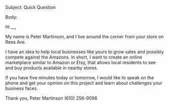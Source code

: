 Subject: Quick Question

Body:

Hi __,

My name is Peter Martinson, and I live around the corner from your store on Rees Ave.

I have an idea to help local businesses like yours to grow sales and possibly compete against the Amazons.  In short, I want to create an online marketplace similar to Amazon or Etsy, that allows local residents to see and buy products available in nearby stores.

If you have five minutes today or tomorrow, I would like to speak on the phone and get your opinion on this project and learn about challenges your business faces.

Thank you,
Peter Martinson
(610) 256-9096

